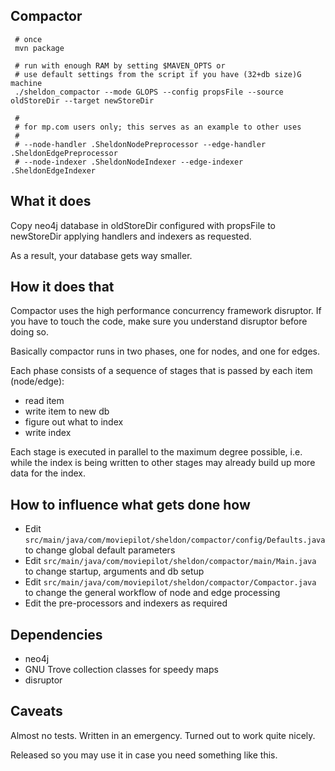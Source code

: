 Compactor
---------

     # once
     mvn package

     # run with enough RAM by setting $MAVEN_OPTS or 
     # use default settings from the script if you have (32+db size)G machine
     ./sheldon_compactor --mode GLOPS --config propsFile --source oldStoreDir --target newStoreDir

     # 
     # for mp.com users only; this serves as an example to other uses
     #
     # --node-handler .SheldonNodePreprocessor --edge-handler .SheldonEdgePreprocessor
     # --node-indexer .SheldonNodeIndexer --edge-indexer .SheldonEdgeIndexer


What it does
------------

Copy neo4j database in oldStoreDir configured with propsFile to newStoreDir applying handlers and indexers as requested.

As a result, your database gets way smaller.


How it does that
----------------

Compactor uses the high performance concurrency framework disruptor. If you
have to touch the code, make sure you understand disruptor before doing so.

Basically compactor runs in two phases, one for nodes, and one for edges.

Each phase consists of a sequence of stages that is passed by each 
item (node/edge):

* read item
* write item to new db
* figure out what to index
* write index

Each stage is executed in parallel to the maximum degree possible, i.e.
while the index is being written to other stages may already build up
more data for the index.


How to influence what gets done how
-----------------------------------

* Edit `src/main/java/com/moviepilot/sheldon/compactor/config/Defaults.java` to change global default parameters
* Edit `src/main/java/com/moviepilot/sheldon/compactor/main/Main.java` to change startup, arguments and db setup
* Edit `src/main/java/com/moviepilot/sheldon/compactor/Compactor.java` to change the general workflow of node and edge
  processing
* Edit the pre-processors and indexers as required


Dependencies
------------

* neo4j
* GNU Trove collection classes for speedy maps
* disruptor


Caveats
-------

Almost no tests. Written in an emergency. Turned out to work quite nicely.

Released so you may use it in case you need something like this.

